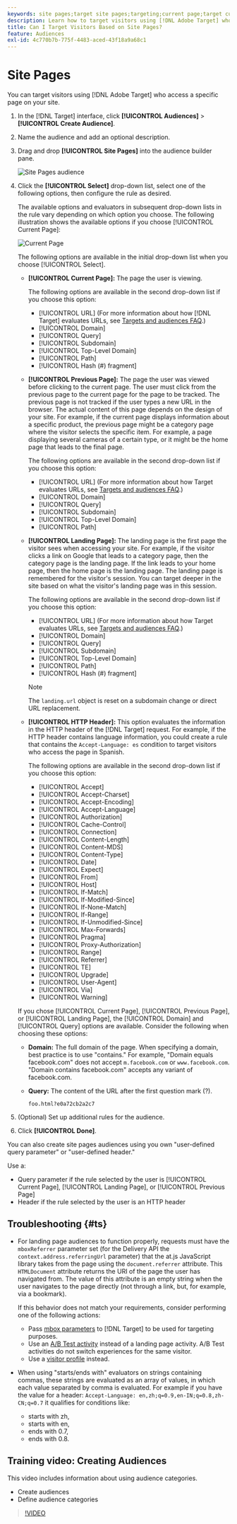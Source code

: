 ```yaml
---
keywords: site pages;target site pages;targeting;current page;target current page;previous page;target previous page;landing page;target landing page;http header
description: Learn how to target visitors using [!DNL Adobe Target] who are on a specific page on your site.
title: Can I Target Visitors Based on Site Pages?
feature: Audiences
exl-id: 4c770b7b-775f-4483-aced-43f18a9a68c1
---
```

# Site Pages

You can target visitors using [!DNL Adobe Target] who access a specific page on your site.

1. In the [!DNL Target] interface, click **[!UICONTROL Audiences]** > **[!UICONTROL Create Audience]**. 
1. Name the audience and add an optional description. 
1. Drag and drop **[!UICONTROL Site Pages]** into the audience builder pane.

   ![Site Pages audience](assets/target_site_pages.png)

1. Click the **[!UICONTROL Select]** drop-down list, select one of the following options, then configure the rule as desired.

    The available options and evaluators in subsequent drop-down lists in the rule vary depending on which option you choose. The following illustration shows the available options if you choose [!UICONTROL Current Page]:

    ![Current Page](assets/current-page.png) 

    The following options are available in the initial drop-down list when you choose [!UICONTROL Select].

    * **[!UICONTROL Current Page]:** The page the user is viewing.

      The following options are available in the second drop-down list if you choose this option:

      * [!UICONTROL URL] (For more information about how [!DNL Target] evaluates URLs, see [Targets and audiences FAQ](/help/main/c-target/c-troubleshooting-targets-and-audiences/troubleshooting-targets-and-audiences.md).)
      * [!UICONTROL Domain]
      * [!UICONTROL Query]
      * [!UICONTROL Subdomain]
      * [!UICONTROL Top-Level Domain]
      * [!UICONTROL Path]
      * [!UICONTROL Hash (#) fragment]

    * **[!UICONTROL Previous Page]:** The page the user was viewed before clicking to the current page. The user must click from the previous page to the current page for the page to be tracked. The previous page is not tracked if the user types a new URL in the browser. The actual content of this page depends on the design of your site. For example, if the current page displays information about a specific product, the previous page might be a category page where the visitor selects the specific item. For example, a page displaying several cameras of a certain type, or it might be the home page that leads to the final page.

      The following options are available in the second drop-down list if you choose this option:

      * [!UICONTROL URL] (For more information about how Target evaluates URLs, see [Targets and audiences FAQ](/help/main/c-target/c-troubleshooting-targets-and-audiences/troubleshooting-targets-and-audiences.md).)
      * [!UICONTROL Domain]
      * [!UICONTROL Query]
      * [!UICONTROL Subdomain]
      * [!UICONTROL Top-Level Domain]
      * [!UICONTROL Path]

    * **[!UICONTROL Landing Page]:** The landing page is the first page the visitor sees when accessing your site. For example, if the visitor clicks a link on Google that leads to a category page, then the category page is the landing page. If the link leads to your home page, then the home page is the landing page. The landing page is remembered for the visitor's session. You can target deeper in the site based on what the visitor's landing page was in this session.

      The following options are available in the second drop-down list if you choose this option:

      * [!UICONTROL URL] (For more information about how Target evaluates URLs, see [Targets and audiences FAQ](/help/main/c-target/c-troubleshooting-targets-and-audiences/troubleshooting-targets-and-audiences.md).)
      * [!UICONTROL Domain]
      * [!UICONTROL Query]
      * [!UICONTROL Subdomain]
      * [!UICONTROL Top-Level Domain]
      * [!UICONTROL Path]
      * [!UICONTROL Hash (#) fragment]

      >[!NOTE]
      >
      >The `landing.url` object is reset on a subdomain change or direct URL replacement. 

    * **[!UICONTROL HTTP Header]:** This option evaluates the information in the HTTP header of the [!DNL Target] request. For example, if the HTTP header contains language information, you could create a rule that contains the `Accept-Language: es` condition to target visitors who access the page in Spanish.

      The following options are available in the second drop-down list if you choose this option:

      * [!UICONTROL Accept]
      * [!UICONTROL Accept-Charset]
      * [!UICONTROL Accept-Encoding]
      * [!UICONTROL Accept-Language]
      * [!UICONTROL Authorization]
      * [!UICONTROL Cache-Control]
      * [!UICONTROL Connection]
      * [!UICONTROL Content-Length]
      * [!UICONTROL Content-MDS]
      * [!UICONTROL Content-Type]
      * [!UICONTROL Date]
      * [!UICONTROL Expect]
      * [!UICONTROL From]
      * [!UICONTROL Host]
      * [!UICONTROL If-Match]
      * [!UICONTROL If-Modified-Since]
      * [!UICONTROL If-None-Match]
      * [!UICONTROL If-Range]
      * [!UICONTROL If-Unmodified-Since]
      * [!UICONTROL Max-Forwards]
      * [!UICONTROL Pragma]
      * [!UICONTROL Proxy-Authorization]
      * [!UICONTROL Range]
      * [!UICONTROL Referrer]
      * [!UICONTROL TE]
      * [!UICONTROL Upgrade]
      * [!UICONTROL User-Agent]
      * [!UICONTROL Via]
      * [!UICONTROL Warning]

   If you chose [!UICONTROL Current Page], [!UICONTROL Previous Page], or [!UICONTROL Landing Page], the [!UICONTROL Domain] and [!UICONTROL Query] options are available. Consider the following when choosing these options:

    * **Domain:** The full domain of the page. When specifying a domain, best practice is to use "contains." For example, "Domain equals facebook.com" does not accept `m.facebook.com` or `www.facebook.com`. "Domain contains facebook.com" accepts any variant of facebook.com. 
    * **Query:** The content of the URL after the first question mark (?).

      `foo.html?e0a72cb2a2c7`

1. (Optional) Set up additional rules for the audience. 
1. Click **[!UICONTROL Done]**.

You can also create site pages audiences using you own "user-defined query parameter" or "user-defined header."

Use a:

* Query parameter if the rule selected by the user is [!UICONTROL Current Page], [!UICONTROL Landing Page], or [!UICONTROL Previous Page] 
* Header if the rule selected by the user is an HTTP header

## Troubleshooting {#ts}

* For landing page audiences to function properly, requests must have the `mboxReferrer` parameter set (for the Delivery API the `context.address.referringUrl` parameter) that the at.js JavaScript library takes from the page using the `document.referrer` attribute. This `HTMLDocument` attribute returns the URI of the page the user has navigated from. The value of this attribute is an empty string when the user navigates to the page directly (not through a link, but, for example, via a bookmark).

  If this behavior does not match your requirements, consider performing one of the following actions:

  * Pass [mbox parameters](/help/main/c-implementing-target/c-implementing-target-for-client-side-web/t-mbox-download/c-understanding-global-mbox/pass-parameters-to-global-mbox.md) to [!DNL Target] to be used for targeting purposes.
  * Use an [A/B Test activity](/help/main/c-activities/t-test-ab/test-ab.md) instead of a landing page activity. A/B Test activities do not switch experiences for the same visitor.
  * Use a [visitor profile](/help/main/c-target/c-audiences/c-target-rules/visitor-profile.md) instead.
  
* When using "starts/ends with" evaluators on strings containing commas, these strings are evaluated as an array of values, in which each value separated by comma is evaluated. For example if you have the value for a header: `Accept-Language: en,zh;q=0.9,en-IN;q=0.8,zh-CN;q=0.7` it qualifies for conditions like:
  * starts with zh,
  * starts with en,
  * ends with 0.7,
  * ends with 0.8.

## Training video: Creating Audiences

This video includes information about using audience categories.

* Create audiences 
* Define audience categories

>[!VIDEO](https://video.tv.adobe.com/v/17392)
